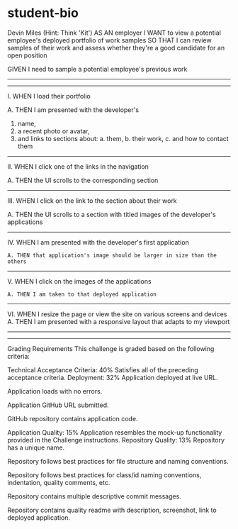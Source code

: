 # student-bio
Devin Miles (Hint: Think 'Kit')
AS AN employer
I WANT to view a potential employee's deployed portfolio of work samples
SO THAT I can review samples of their work and assess whether they're a good candidate for an open position

GIVEN I need to sample a potential employee's previous work
_____________________________________________________
------------------------------------------------------


I. WHEN I load their portfolio

A. THEN I am presented with the developer's 

1. name, 
2. a recent photo or avatar, 
3. and links to sections about:
    a. them, 
    b. their work, 
    c. and how to contact them

------------------------------------------------------

II. WHEN I click one of the links in the navigation

A. THEN the UI scrolls to the corresponding section

------------------------------------------------------

III. WHEN I click on the link to the section about their work

A. THEN the UI scrolls to a section with titled images of the developer's applications

------------------------------------------------------

IV. WHEN I am presented with the developer's first application

    A. THEN that application's image should be larger in size than the others

------------------------------------------------------


V. WHEN I click on the images of the applications

    A. THEN I am taken to that deployed application

------------------------------------------------------
VI. WHEN I resize the page or view the site on various screens and devices
   A. THEN I am presented with a responsive layout that adapts to my viewport

------------------------------------------------------
______________________________________________________



Grading Requirements
This challenge is graded based on the following criteria:

Technical Acceptance Criteria: 40%
Satisfies all of the preceding acceptance criteria.
Deployment: 32%
Application deployed at live URL.

Application loads with no errors.

Application GitHub URL submitted.

GitHub repository contains application code.

Application Quality: 15%
Application resembles the mock-up functionality provided in the Challenge instructions.
Repository Quality: 13%
Repository has a unique name.

Repository follows best practices for file structure and naming conventions.

Repository follows best practices for class/id naming conventions, indentation, quality comments, etc.

Repository contains multiple descriptive commit messages.

Repository contains quality readme with description, screenshot, link to deployed application.
